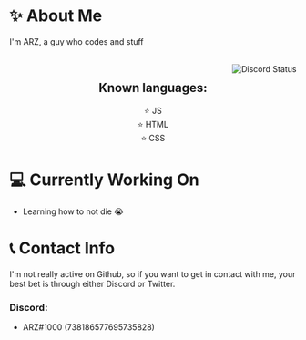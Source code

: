 # ✨ About Me

I'm ARZ, a guy who codes and stuff

<br>
<img align="right" src="https://lanyard.cnrad.dev/api/738186577695735828" alt="Discord Status">

<h2 align="center"> Known languages: </h2>
<div align="center">
    ⭐ JS
    <br>
    ⭐ HTML
    <br>
    ⭐ CSS
</div>
    
# 💻 Currently Working On
- Learning how to not die 😭

# 📞 Contact Info

I'm not really active on Github, so if you want to get in contact with me, your best bet is through either Discord or Twitter.

### Discord:
- ARZ#1000 (738186577695735828)

<br>